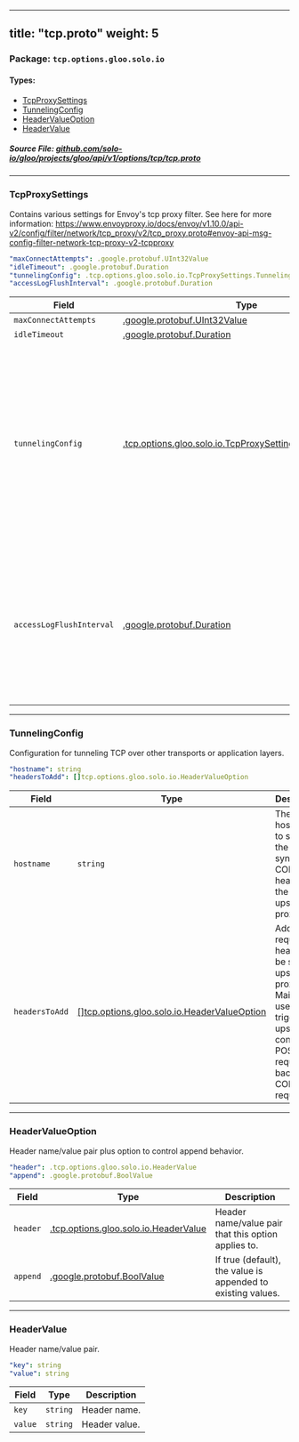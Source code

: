 
---
title: "tcp.proto"
weight: 5
---

<!-- Code generated by solo-kit. DO NOT EDIT. -->


### Package: `tcp.options.gloo.solo.io` 
#### Types:


- [TcpProxySettings](#tcpproxysettings)
- [TunnelingConfig](#tunnelingconfig)
- [HeaderValueOption](#headervalueoption)
- [HeaderValue](#headervalue)
  



##### Source File: [github.com/solo-io/gloo/projects/gloo/api/v1/options/tcp/tcp.proto](https://github.com/solo-io/gloo/blob/main/projects/gloo/api/v1/options/tcp/tcp.proto)





---
### TcpProxySettings

 
Contains various settings for Envoy's tcp proxy filter.
See here for more information: https://www.envoyproxy.io/docs/envoy/v1.10.0/api-v2/config/filter/network/tcp_proxy/v2/tcp_proxy.proto#envoy-api-msg-config-filter-network-tcp-proxy-v2-tcpproxy

```yaml
"maxConnectAttempts": .google.protobuf.UInt32Value
"idleTimeout": .google.protobuf.Duration
"tunnelingConfig": .tcp.options.gloo.solo.io.TcpProxySettings.TunnelingConfig
"accessLogFlushInterval": .google.protobuf.Duration

```

| Field | Type | Description |
| ----- | ---- | ----------- | 
| `maxConnectAttempts` | [.google.protobuf.UInt32Value](https://developers.google.com/protocol-buffers/docs/reference/csharp/class/google/protobuf/well-known-types/u-int-32-value) |  |
| `idleTimeout` | [.google.protobuf.Duration](https://developers.google.com/protocol-buffers/docs/reference/csharp/class/google/protobuf/well-known-types/duration) |  |
| `tunnelingConfig` | [.tcp.options.gloo.solo.io.TcpProxySettings.TunnelingConfig](../tcp.proto.sk/#tunnelingconfig) | If set, this configures tunneling, e.g. configuration options to tunnel multiple TCP payloads over a shared HTTP tunnel. If this message is absent, the payload will be proxied upstream as per usual. |
| `accessLogFlushInterval` | [.google.protobuf.Duration](https://developers.google.com/protocol-buffers/docs/reference/csharp/class/google/protobuf/well-known-types/duration) | If set, Envoy will flush the access log on this time interval. Must be a minimum of 1 ms. By default, will only write to the access log when a connection is closed. |




---
### TunnelingConfig

 
Configuration for tunneling TCP over other transports or application layers.

```yaml
"hostname": string
"headersToAdd": []tcp.options.gloo.solo.io.HeaderValueOption

```

| Field | Type | Description |
| ----- | ---- | ----------- | 
| `hostname` | `string` | The hostname to send in the synthesized CONNECT headers to the upstream proxy. |
| `headersToAdd` | [[]tcp.options.gloo.solo.io.HeaderValueOption](../tcp.proto.sk/#headervalueoption) | Additional request headers to be sent to upstream proxy. Mainly used to trigger upstream to convert POST request back to CONNECT requests. |




---
### HeaderValueOption

 
Header name/value pair plus option to control append behavior.

```yaml
"header": .tcp.options.gloo.solo.io.HeaderValue
"append": .google.protobuf.BoolValue

```

| Field | Type | Description |
| ----- | ---- | ----------- | 
| `header` | [.tcp.options.gloo.solo.io.HeaderValue](../tcp.proto.sk/#headervalue) | Header name/value pair that this option applies to. |
| `append` | [.google.protobuf.BoolValue](https://developers.google.com/protocol-buffers/docs/reference/csharp/class/google/protobuf/well-known-types/bool-value) | If true (default), the value is appended to existing values. |




---
### HeaderValue

 
Header name/value pair.

```yaml
"key": string
"value": string

```

| Field | Type | Description |
| ----- | ---- | ----------- | 
| `key` | `string` | Header name. |
| `value` | `string` | Header value. |





<!-- Start of HubSpot Embed Code -->
<script type="text/javascript" id="hs-script-loader" async defer src="//js.hs-scripts.com/5130874.js"></script>
<!-- End of HubSpot Embed Code -->
